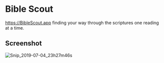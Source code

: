 # Bible Scout
https://BibleScout.app finding your way through the scriptures one reading at a time.

## Screenshot
![Snip_2019-07-04_23h27m46s](https://user-images.githubusercontent.com/5218249/60696388-8c330800-9eb3-11e9-9f99-5e0a2cc60010.png)

